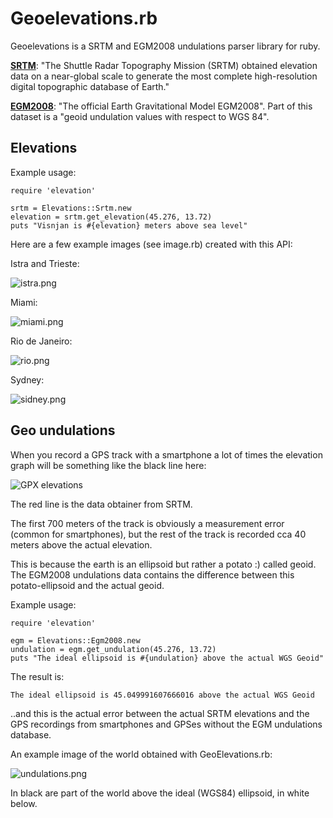 # Geoelevations.rb

Geoelevations is a SRTM and EGM2008 undulations parser library for ruby.

[**SRTM**](http://www2.jpl.nasa.gov/srtm/): "The Shuttle Radar Topography Mission (SRTM) obtained elevation data on a near-global scale to generate the most complete high-resolution digital topographic database of Earth."

[**EGM2008**](http://earth-info.nga.mil/GandG/wgs84/gravitymod/egm2008/egm08_wgs84.html): "The official Earth Gravitational Model EGM2008". Part of this dataset is a "geoid undulation values with respect to WGS 84".

## Elevations

Example usage:

    require 'elevation'

    srtm = Elevations::Srtm.new
    elevation = srtm.get_elevation(45.276, 13.72)
    puts "Visnjan is #{elevation} meters above sea level"

Here are a few example images (see image.rb) created with this API:

Istra and Trieste:

![istra.png](http://tkrajina.github.io/geoelevations/istra.png)

Miami:

![miami.png](http://tkrajina.github.io/geoelevations/miami.png)

Rio de Janeiro:

![rio.png](http://tkrajina.github.io/geoelevations/rio.png)

Sydney:

![sidney.png](http://tkrajina.github.io/geoelevations/sidney.png)

## Geo undulations

When you record a GPS track with a smartphone a lot of times the elevation graph will be something like the black line here:

![GPX elevations](http://tkrajina.github.io/srtm.py/gpx_elevations.png)

The red line is the data obtainer from SRTM. 

The first 700 meters of the track is obviously a measurement error (common for smartphones), but the rest of the track is recorded cca 40 meters above the actual elevation.

This is because the earth is an ellipsoid but rather a potato :) called geoid.
The EGM2008 undulations data contains the difference between this potato-ellipsoid and the actual geoid.

Example usage:

    require 'elevation'

    egm = Elevations::Egm2008.new
    undulation = egm.get_undulation(45.276, 13.72)
    puts "The ideal ellipsoid is #{undulation} above the actual WGS Geoid" 

The result is:

    The ideal ellipsoid is 45.049991607666016 above the actual WGS Geoid 

..and this is the actual error between the actual SRTM elevations and the GPS recordings from smartphones and GPSes without the EGM undulations database.

An example image of the world obtained with GeoElevations.rb:

![undulations.png](http://tkrajina.github.io/geoelevations/undulations.png)

In black are part of the world above the ideal (WGS84) ellipsoid, in white below.
